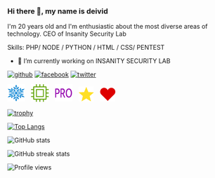 ### Hi there 👋, my name is deivid

I'm 20 years old and I'm enthusiastic about the most diverse areas of technology. CEO of Insanity Security Lab

Skills: PHP/ NODE / PYTHON / HTML / CSS/ PENTEST

- 🔭 I’m currently working on INSANITY SECURITY LAB 


[<img src='https://cdn.jsdelivr.net/npm/simple-icons@3.0.1/icons/github.svg' alt='github' height='40'>](https://github.com/srst0rm)  [<img src='https://cdn.jsdelivr.net/npm/simple-icons@3.0.1/icons/facebook.svg' alt='facebook' height='40'>](https://www.facebook.com/https://scontent.fagt1-1.fna.fbcdn.net/v/t1.6435-9/95630587_1551396965012598_6600939519304794112_n.jpg?_nc_cat=100&ccb=1-3&_nc_sid=19026a&_nc_eui2=AeEj0NjAhy17C64fEkQuoSU2X-Lb-2WHkuZf4tv7ZYeS5vJh8mEty7r59EE39KpCiNaFzGAxbLNyGKU3opbMb15R&_nc_ohc=4VyDrNtj5o4AX_IKuc2&_nc_ht=scontent.fagt1-1.fna&oh=ab02ad8e704fc4f30608903d93303fe2&oe=60F212BA)  [<img src='https://cdn.jsdelivr.net/npm/simple-icons@3.0.1/icons/twitter.svg' alt='twitter' height='40'>](https://twitter.com/https://twitter.com/Srst0rm)  

<a href='https://archiveprogram.github.com/'><img src='https://raw.githubusercontent.com/acervenky/animated-github-badges/master/assets/acbadge.gif' width='40' height='40'></a> <a href='https://docs.github.com/en/developers'><img src='https://raw.githubusercontent.com/acervenky/animated-github-badges/master/assets/devbadge.gif' width='40' height='40'></a> <a href='https://github.com/pricing'><img src='https://raw.githubusercontent.com/acervenky/animated-github-badges/master/assets/pro.gif' width='40' height='40'></a> <a href='https://stars.github.com/'><img src='https://raw.githubusercontent.com/acervenky/animated-github-badges/master/assets/starbadge.gif' width='35' height='35'></a> <a href='https://docs.github.com/en/github/supporting-the-open-source-community-with-github-sponsors'><img src='https://raw.githubusercontent.com/acervenky/animated-github-badges/master/assets/sponsorbadge.gif' width='35' height='35'></a> 

[![trophy](https://github-profile-trophy.vercel.app/?username=srst0rm)](https://github.com/ryo-ma/github-profile-trophy)

[![Top Langs](https://github-readme-stats.vercel.app/api/top-langs/?username=srst0rm)](https://github.com/anuraghazra/github-readme-stats)

![GitHub stats](https://github-readme-stats.vercel.app/api?username=srst0rm&show_icons=true&count_private=true)  



![GitHub streak stats](https://github-readme-streak-stats.herokuapp.com/?user=srst0rm)  

![Profile views](https://gpvc.arturio.dev/srst0rm)  
